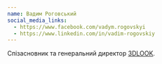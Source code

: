 ```yaml
---
name: Вадим Роговський
social_media_links:
  - https://www.facebook.com/vadym.rogovskyi
  - https://www.linkedin.com/in/vadim-rogovskiy
---
```


Спізасновник та генеральний директор [3DLOOK][1].

[1]: https://3dlook.me/
